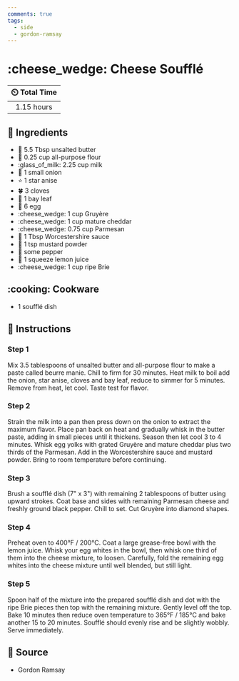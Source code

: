 ```yaml
---
comments: true
tags:
  - side
  - gordon-ramsay
---
```

# :cheese_wedge: Cheese Soufflé

| :timer_clock: Total Time |
|:-----------------------: |
| 1.15 hours |

## :salt: Ingredients

- :butter: 5.5 Tbsp unsalted butter
- :ear_of_rice: 0.25 cup all-purpose flour
- :glass_of_milk: 2.25 cup milk
- :onion: 1 small onion
- :star: 1 star anise
- :four_leaf_clover: 3 cloves
- :fallen_leaf: 1 bay leaf
- :egg: 6 egg
- :cheese_wedge: 1 cup Gruyère
- :cheese_wedge: 1 cup mature cheddar
- :cheese_wedge: 0.75 cup Parmesan
- :sake: 1 Tbsp Worcestershire sauce
- :hotdog: 1 tsp mustard powder
- :salt: some pepper
- :lemon: 1 squeeze lemon juice
- :cheese_wedge: 1 cup ripe Brie

## :cooking: Cookware

- 1 soufflé dish

## :pencil: Instructions

### Step 1

Mix 3.5 tablespoons of unsalted butter and all-purpose flour to make a paste called beurre manie. Chill to firm for 30
minutes. Heat milk to boil add the onion, star anise, cloves and bay leaf, reduce to simmer for 5 minutes. Remove from
heat, let cool. Taste test for flavor.

### Step 2

Strain the milk into a pan then press down on the onion to extract the maximum flavor. Place pan back on heat and
gradually whisk in the butter paste, adding in small pieces until it thickens. Season then let cool 3 to 4 minutes.
Whisk egg yolks with grated Gruyère and mature cheddar plus two thirds of the Parmesan. Add in the Worcestershire sauce
and mustard powder. Bring to room temperature before continuing.

### Step 3

Brush a soufflé dish (7"  x 3") with remaining 2 tablespoons of butter using upward strokes. Coat base and sides with
remaining Parmesan cheese and freshly ground black pepper. Chill to set. Cut Gruyère into diamond shapes.

### Step 4

Preheat oven to 400°F / 200°C. Coat a large grease-free bowl with the lemon juice. Whisk your egg whites in the bowl,
then whisk one third of them into the cheese mixture, to loosen. Carefully, fold the remaining egg whites into the
cheese mixture until well blended, but still light.

### Step 5

Spoon half of the mixture into the prepared soufflé dish and dot with the ripe Brie pieces then top with the remaining
mixture. Gently level off the top. Bake 10 minutes then reduce oven temperature to 365°F / 185°C and bake another 15
to 20 minutes. Soufflé should evenly rise and be slightly wobbly. Serve immediately.

## :link: Source

- Gordon Ramsay
